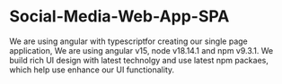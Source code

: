 # Social-Media-Web-App-SPA
We are using angular with typescriptfor creating our single page application, We are using angular v15, node v18.14.1 and npm v9.3.1. We build rich UI design with latest technolgy and use latest npm packaes, which help use enhance our UI functionality.
